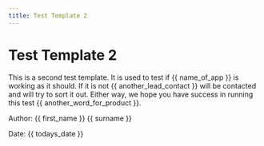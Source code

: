```yaml
---
title: Test Template 2
---
```


# Test Template 2
This is a second test template. It is used to test if {{ name_of_app }} is working as it should. If it is not {{ another_lead_contact }} will be contacted and will try to sort it out. Either way, we hope you have success in running this test {{ another_word_for_product }}.

Author: {{ first_name }} {{ surname }}

Date: {{ todays_date }}